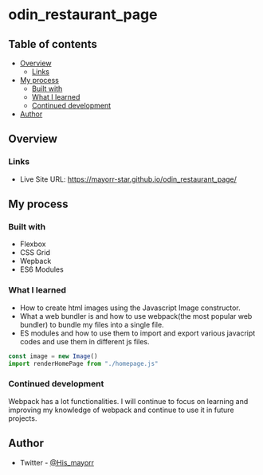 # odin_restaurant_page

## Table of contents

- [Overview](#overview)
  - [Links](#links)
- [My process](#my-process)
  - [Built with](#built-with)
  - [What I learned](#what-i-learned)
  - [Continued development](#continued-development)
- [Author](#author)

## Overview

### Links

- Live Site URL: https://mayorr-star.github.io/odin_restaurant_page/

## My process

### Built with

- Flexbox
- CSS Grid
- Wepback
- ES6 Modules

### What I learned

- How to create html images using the Javascript Image constructor.
- What a web bundler is and how to use webpack(the most popular web bundler) to bundle my files into a single file. 
- ES modules and how to use them to import and export various javacript codes and use them in different js files.


```js
const image = new Image()
import renderHomePage from "./homepage.js"
```

### Continued development

Webpack has a lot functionalities. I will continue to focus on learning and improving my knowledge of webpack and continue to use it in future projects.  

## Author

- Twitter - [@His_mayorr](https://www.twitter.com/@His_mayorr)